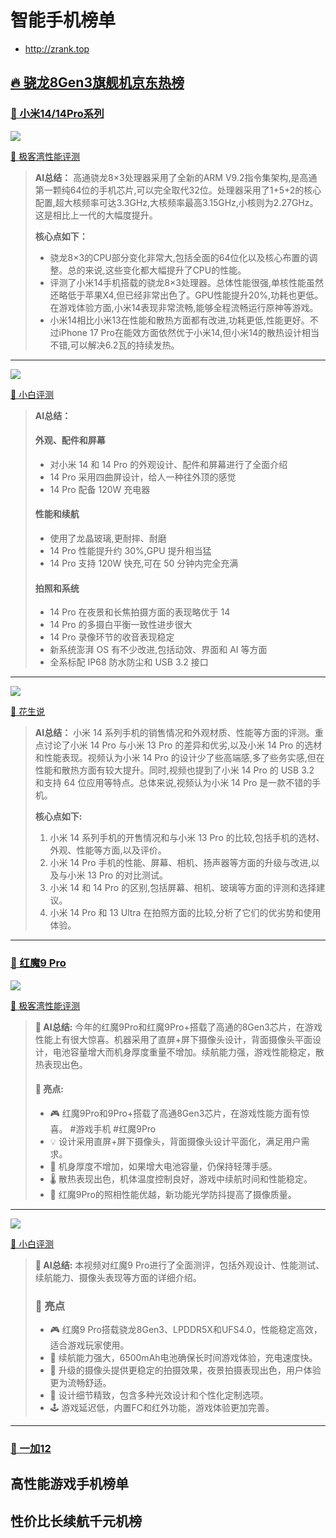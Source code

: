 # 智能手机榜单 
- <http://zrank.top>

## [🔥 骁龙8Gen3旗舰机京东热榜](https://jingfen.jd.com/item?_blank&u_act_p=union-activity&union_page_id=261786&utm_campaign=t_1001147581)


### [🏦 小米14/14Pro系列](https://union-click.jd.com/jdc?e=618%7Cpc%7C&p=JF8BAakJK1olXDYCVV9cDkkWAWoLGVslGVlaCgFtUQ5SQi0DBUVOBVlUAwoCFxBCHD1WR0VNGFJeSwcYVBYZQTVMFzgUB1tfLikiTDlSfjxTcyhSOFppIAADeyUVfQ5yHDtcCVxGAyc8AD4RahMfW1dhJHZnIy0mTT9-fwZ_QjBSJXNlJDwHYEljW2ZYeQJxGXFnLDs_CT9cYCcBfj9mLQR1NlcNahJ_F2x_eCJIK31hNx4qVxFHdxx7Xy9hKltXLR8DfBBOUwgIElxtJHJgIwc2SD9-UQZ8eCBCbXVZEBdbFk9IYR0SUgwRNGF5NiwHYCsbD18NG1oVXgMGUF9bOEsWAm8IHl0RVAYyZF5cOB15A24JGl4QXQcHVG5fCEoWC2oMGFkSbQYEVFxfDEISAGkLG1glWgYLZIrIpZy5oF84K1glWgYLQFgvSRkDBR04K1sWbQUyFjBeDUsXCj8OSw4RVVUHV1ZeAR4VBGgLTw9HCgIKVA5ZW3sVAm4MEmslbWUDDgMAcjxoRx1NZghONXVFMQI2fBVJcAEKZTpvWmZLAAQZXzJ2CxoOciclbQ)

[![](https://i0.hdslb.com/bfs/archive/2d87d01dd71b375c4cb07da3e1426a992095c54a.jpg@672w_378h_1c_!web-search-common-cover.avif)](https://www.bilibili.com/video/BV1me411R7Ha/?spm_id_from=333.337.search-card.all.click)

[🔼 极客湾性能评测](https://www.bilibili.com/video/BV1me411R7Ha/?spm_id_from=333.337.search-card.all.click)

> **AI总结：**
> 高通骁龙8×3处理器采用了全新的ARM V9.2指令集架构,是高通第一颗纯64位的手机芯片,可以完全取代32位。处理器采用了1+5+2的核心配置,超大核频率可达3.3GHz,大核频率最高3.15GHz,小核则为2.27GHz。这是相比上一代的大幅度提升。
>
> **核心点如下：**
 > -  骁龙8×3的CPU部分变化非常大,包括全面的64位化以及核心布置的调整。总的来说,这些变化都大幅提升了CPU的性能。
 > - 评测了小米14手机搭载的骁龙8×3处理器。总体性能很强,单核性能虽然还略低于苹果X4,但已经非常出色了。GPU性能提升20%,功耗也更低。在游戏体验方面,小米14表现非常流畅,能够全程流畅运行原神等游戏。
 > - 小米14相比小米13在性能和散热方面都有改进,功耗更低,性能更好。不过iPhone 17 Pro在能效方面依然优于小米14,但小米14的散热设计相当不错,可以解决6.2瓦的持续发热。

---

[![](https://i1.hdslb.com/bfs/archive/7128b11926e000e11f86600da720f726ccaf7131.jpg@672w_378h_1c_!web-search-common-cover.avif)](https://www.bilibili.com/video/BV1nu4y1Y7XZ/)

[🔼 小白评测](https://www.bilibili.com/video/BV1nu4y1Y7XZ/)

> **AI总结：**
> #### 外观、配件和屏幕
> - 对小米 14 和 14 Pro 的外观设计、配件和屏幕进行了全面介绍
> - 14 Pro 采用四曲屏设计，给人一种往外顶的感觉
> - 14 Pro 配备 120W 充电器
>
> #### 性能和续航
> - 使用了龙晶玻璃,更耐摔、耐磨
> - 14 Pro 性能提升约 30%,GPU 提升相当猛
> - 14 Pro 支持 120W 快充,可在 50 分钟内完全充满
>
> #### 拍照和系统
> - 14 Pro 在夜景和长焦拍摄方面的表现略优于 14
> - 14 Pro 的多摄白平衡一致性进步很大
> - 14 Pro 录像环节的收音表现稳定
> - 新系统澎湃 OS 有不少改进,包括动效、界面和 AI 等方面
> - 全系标配 IP68 防水防尘和 USB 3.2 接口

 ---

   [![](https://i2.hdslb.com/bfs/archive/61ebab63b9049d1c7f30f85ab2045741da16f389.jpg@672w_378h_1c_!web-search-common-cover)](https://www.bilibili.com/video/BV1ka4y1S7EC)

[🔼 花生说](https://www.bilibili.com/video/BV1ka4y1S7EC)

> **AI总结：**
> 小米 14 系列手机的销售情况和外观材质、性能等方面的评测。重点讨论了小米 14 Pro 与小米 13 Pro 的差异和优劣,以及小米 14 Pro 的选材和性能表现。视频认为小米 14 Pro 的设计少了些高端感,多了些务实感,但在性能和散热方面有较大提升。同时,视频也提到了小米 14 Pro 的 USB 3.2 和支持 64 位应用等特点。总体来说,视频认为小米 14 Pro 是一款不错的手机。
> 
> **核心点如下:**
> 1. 小米 14 系列手机的开售情况和与小米 13 Pro 的比较,包括手机的选材、外观、性能等方面,以及评价。
> 2. 小米 14 Pro 手机的性能、屏幕、相机、扬声器等方面的升级与改进,以及与小米 13 Pro 的对比测试。
> 3. 小米 14 和 14 Pro 的区别,包括屏幕、相机、玻璃等方面的评测和选择建议。
> 4. 小米 14 Pro 和 13 Ultra 在拍照方面的比较,分析了它们的优劣势和使用体验。

 ---


### [🏦 红魔9 Pro](https://union-click.jd.com/jdc?e=618%7Cpc%7C&p=JF8BASUJK1olXDYCVV9cDkwQBGgJGVolGVlaCgFtUQ5SQi0DBUVNGFJeSwJCUx4IUTFUBR1FHlIcEwYJTlRHUSpQRQQbG1ZBACYIBEsWAm4OHFwSWgcAVW5fejZiXThRZz5gL1FGVyAmSAxlXwZoF1clWAYDVF1YDE8QAl8IGloVXQMEUFddOHsXAF9edVsUXAcDVV5VD0snAW8JGlMQXgEEU25dDksVAWgJGl4QXgYHZFldAXvDlsLftfglbTYBZFldAV8RcS5aD11nbTYCZF1tSiVHA2gPTgtCCgcKAFpYCx8TUGYKSVtAXQMBV1lbDEpHBV8KGloRVDYyZF47VRUeYCRvb1xIL3YECSxYDy5JRQcKQTUXOG5BJBpecwljQjtgfzJPIl0yZA)

[![](https://i2.hdslb.com/bfs/archive/d2997df38fefad4c6941924cd417c8bbe7561ecc.jpg@672w_378h_1c_!web-search-common-cover.avif)](https://www.bilibili.com/video/BV14M411f7R7/?spm_id_from=333.337.search-card.all.click)

[🔼 极客湾性能评测](https://www.bilibili.com/video/BV14M411f7R7/?spm_id_from=333.337.search-card.all.click)

> **🤖 AI总结:**
 > 今年的红魔9Pro和红魔9Pro+搭载了高通的8Gen3芯片，在游戏性能上有很大惊喜。机器采用了直屏+屏下摄像头设计，背面摄像头平面设计，电池容量增大而机身厚度重量不增加。续航能力强，游戏性能稳定，散热表现出色。
>#### 🌟 亮点:
> - 🎮 红魔9Pro和9Pro+搭载了高通8Gen3芯片，在游戏性能方面有惊喜。 #游戏手机 #红魔9Pro
> - 💡 设计采用直屏+屏下摄像头，背面摄像头设计平面化，满足用户需求。 
> - 🔋 机身厚度不增加，如果增大电池容量，仍保持轻薄手感。 
> - 🌡️ 散热表现出色，机体温度控制良好，游戏中续航时间和性能稳定。 
> - 📸 红魔9Pro的照相性能优越，新功能光学防抖提高了摄像质量。   

---

[![](https://i1.hdslb.com/bfs/archive/e26794944f63517e956202425e6c28534e4e3dbe.jpg@672w_378h_1c_!web-search-common-cover.avif)](https://www.bilibili.com/video/BV17u4y157xy/?spm_id_from=333.337.search-card.all.click)

[🔼 小白评测](https://www.bilibili.com/video/BV17u4y157xy/?spm_id_from=333.337.search-card.all.click)
> **🤖 AI总结:**
> 本视频对红魔9 Pro进行了全面测评，包括外观设计、性能测试、续航能力、摄像头表现等方面的详细介绍。
> ### 🌟 亮点
> - 🎮 红魔9 Pro搭载骁龙8Gen3、LPDDR5X和UFS4.0，性能稳定高效，适合游戏玩家使用。
> - 🔋 续航能力强大，6500mAh电池确保长时间游戏体验，充电速度快。
> - 📸 升级的摄像头提供更稳定的拍摄效果，夜景拍摄表现出色，用户体验更为流畅舒适。
> - 🌈 设计细节精致，包含多种光效设计和个性化定制选项。
> - 🕹 游戏延迟低，内置FC和红外功能，游戏体验更加完善。 
---
### [🏦 一加12](https://union-click.jd.com/jdc?e=618%7Cpc%7C&p=JF8BASUJK1olXDYCVV9cDk0XBm4LGVwlGVlaCgFtUQ5SQi0DBUVNGFJeSwJCUx4IUTFUBR1FHlIcEwYJTlRHUSpQRQQbG1ZBACYIBEsWAm4OHVsQXAUAU242cEpTeS0NQzgXIwFfUyUmSBUUUDJOF1clWAYDVF1YDE8TBl8IGloVXQMEUFddOHsXAF9edVsUXAcDVV5VDU0nAW8JGlMQXgEFU25dDksVAWgPHVoUWwQBZFldAXvDlsLftfglbTYBZFldAV8RcS5aD11nbTYCZF1tSiVHA2gPTgtCCgcKAFpYCx8TUGYKSVtAXQMBV1lbDEpHBV8KGloRVDYyZCk2fj4RcWZBYThNOWFyXTUucE5MWm91XjUXOnVrXSEdDDNtBxJMbVxNAV8yZA)


## 高性能游戏手机榜单

## 性价比长续航千元机榜
